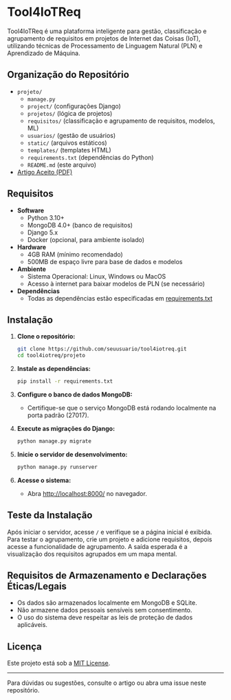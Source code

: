 # Tool4IoTReq

Tool4IoTReq é uma plataforma inteligente para gestão, classificação e agrupamento de requisitos em projetos de Internet das Coisas (IoT), utilizando técnicas de Processamento de Linguagem Natural (PLN) e Aprendizado de Máquina.

## Organização do Repositório

- `projeto/`  
  - `manage.py`  
  - `project/` (configurações Django)
  - `projetos/` (lógica de projetos)
  - `requisitos/` (classificação e agrupamento de requisitos, modelos, ML)
  - `usuarios/` (gestão de usuários)
  - `static/` (arquivos estáticos)
  - `templates/` (templates HTML)
  - `requirements.txt` (dependências do Python)
  - `README.md` (este arquivo)
- [Artigo Aceito (PDF)](https://arxiv.org/abs/xxxx.xxxxx) <!-- Troque pelo link real ou caminho local -->

## Requisitos

- **Software**
  - Python 3.10+
  - MongoDB 4.0+ (banco de requisitos)
  - Django 5.x
  - Docker (opcional, para ambiente isolado)
- **Hardware**
  - 4GB RAM (mínimo recomendado)
  - 500MB de espaço livre para base de dados e modelos
- **Ambiente**
  - Sistema Operacional: Linux, Windows ou MacOS
  - Acesso à internet para baixar modelos de PLN (se necessário)
- **Dependências**
  - Todas as dependências estão especificadas em [requirements.txt](projeto/requirements.txt)

## Instalação

1. **Clone o repositório:**
   ```sh
   git clone https://github.com/seuusuario/tool4iotreq.git
   cd tool4iotreq/projeto
   ```

2. **Instale as dependências:**
   ```sh
   pip install -r requirements.txt
   ```

3. **Configure o banco de dados MongoDB:**
   - Certifique-se que o serviço MongoDB está rodando localmente na porta padrão (27017).

4. **Execute as migrações do Django:**
   ```sh
   python manage.py migrate
   ```

5. **Inicie o servidor de desenvolvimento:**
   ```sh
   python manage.py runserver
   ```

6. **Acesse o sistema:**
   - Abra [http://localhost:8000/](http://localhost:8000/) no navegador.

## Teste da Instalação

Após iniciar o servidor, acesse `/` e verifique se a página inicial é exibida. Para testar o agrupamento, crie um projeto e adicione requisitos, depois acesse a funcionalidade de agrupamento. A saída esperada é a visualização dos requisitos agrupados em um mapa mental.

## Requisitos de Armazenamento e Declarações Éticas/Legais

- Os dados são armazenados localmente em MongoDB e SQLite.
- Não armazene dados pessoais sensíveis sem consentimento.
- O uso do sistema deve respeitar as leis de proteção de dados aplicáveis.

## Licença

Este projeto está sob a [MIT License](LICENSE).

---

Para dúvidas ou sugestões, consulte o artigo ou abra uma issue neste repositório.
